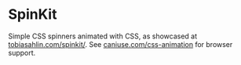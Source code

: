 SpinKit
============

Simple CSS spinners animated with CSS, as showcased at [tobiasahlin.com/spinkit/](http://tobiasahlin.com/spinkit/). See [caniuse.com/css-animation](http://caniuse.com/css-animation) for browser support.
